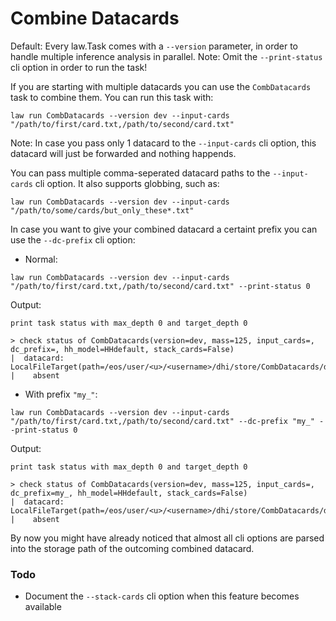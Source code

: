 # Combine Datacards

Default: Every law.Task comes with a `--version` parameter, in order to handle multiple inference analysis in parallel.
Note: Omit the `--print-status` cli option in order to run the task!

If you are starting with multiple datacards you can use the `CombDatacards` task to combine them.
You can run this task with:

```shell
law run CombDatacards --version dev --input-cards "/path/to/first/card.txt,/path/to/second/card.txt"
```

Note: In case you pass only 1 datacard to the `--input-cards` cli option, this datacard will just be forwarded and nothing happends.

You can pass multiple comma-seperated datacard paths to the `--input-cards` cli option. It also supports globbing, such as:

```shell
law run CombDatacards --version dev --input-cards "/path/to/some/cards/but_only_these*.txt"
```

In case you want to give your combined datacard a certaint prefix you can use the `--dc-prefix` cli option:

- Normal:

```shell
law run CombDatacards --version dev --input-cards "/path/to/first/card.txt,/path/to/second/card.txt" --print-status 0
```
Output:
```shell
print task status with max_depth 0 and target_depth 0

> check status of CombDatacards(version=dev, mass=125, input_cards=, dc_prefix=, hh_model=HHdefault, stack_cards=False)
|  datacard: LocalFileTarget(path=/eos/user/<u>/<username>/dhi/store/CombDatacards/dev/125/HHdefault/datacard.txt)
|    absent
```

- With prefix `"my_"`:

```shell
law run CombDatacards --version dev --input-cards "/path/to/first/card.txt,/path/to/second/card.txt" --dc-prefix "my_" --print-status 0
```
Output:
```shell
print task status with max_depth 0 and target_depth 0

> check status of CombDatacards(version=dev, mass=125, input_cards=, dc_prefix=my_, hh_model=HHdefault, stack_cards=False)
|  datacard: LocalFileTarget(path=/eos/user/<u>/<username>/dhi/store/CombDatacards/dev/125/HHdefault/my_datacard.txt)
|    absent
```

By now you might have already noticed that almost all cli options are parsed into the storage path of the outcoming combined datacard.

### Todo

* Document the `--stack-cards` cli option when this feature becomes available
